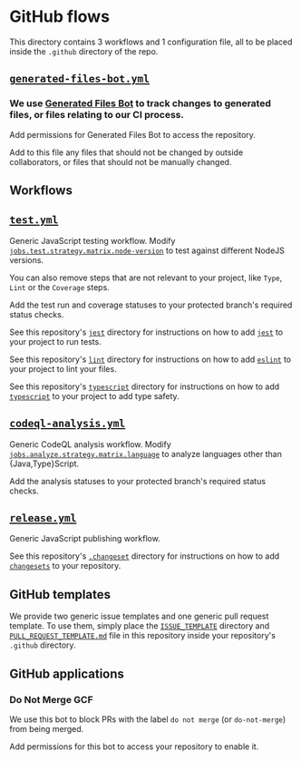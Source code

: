 # GitHub flows

This directory contains 3 workflows and 1 configuration file,
all to be placed inside the `.github` directory of the repo.

## [`generated-files-bot.yml`](https://github.com/altnext/oss-tools/blob/main/packages/.github/generated-files-bot.yml)
### We use [Generated Files Bot](https://github.com/apps/generated-files-bot) to track changes to generated files, or files relating to our CI process.

Add permissions for Generated Files Bot to access the repository.

Add to this file any files that should not be changed by outside collaborators,
or files that should not be manually changed.

## Workflows

## [`test.yml`](https://github.com/altnext/oss-tools/blob/main/packages/.github/workflows/test.yml)
Generic JavaScript testing workflow.
Modify [`jobs.test.strategy.matrix.node-version`](https://github.com/altnext/oss-tools/blob/main/packages/.github/workflows/test.yml#L15) to test against different NodeJS versions.

You can also remove steps that are not relevant to your project,
like `Type`, `Lint` or the `Coverage` steps.

Add the test run and coverage statuses to your protected branch's required status checks.

See this repository's [`jest`](https://github.com/altnext/oss-tools/blob/main/packages/jest) directory for instructions on how to add [`jest`](https://github.com/facebook/jest) to your project to run tests.

See this repository's [`lint`](https://github.com/altnext/oss-tools/blob/main/packages/lint) directory for instructions on how to add [`eslint`](https://github.com/eslint/eslint) to your project to lint your files.

See this repository's [`typescript`](https://github.com/altnext/oss-tools/blob/main/packages/typescript) directory for instructions on how to add [`typescript`](https://github.com/microsoft/TypeScript) to your project to add type safety.

## [`codeql-analysis.yml`](https://github.com/altnext/oss-tools/blob/main/packages/.github/workflows/codeql-analysis.yml)
Generic CodeQL analysis workflow.
Modify [`jobs.analyze.strategy.matrix.language`](https://github.com/altnext/oss-tools/blob/main/packages/.github/workflows/codeql-analysis.yml#L23) to analyze languages other than {Java,Type}Script.

Add the analysis statuses to your protected branch's required status checks.

## [`release.yml`](https://github.com/altnext/oss-tools/blob/main/packages/.github/workflows/release.yml)
Generic JavaScript publishing workflow.

See this repository's [`.changeset`](https://github.com/altnext/oss-tools/blob/main/packages/.changeset) directory for instructions on how to add [`changesets`](https://github.com/atlassian/changesets) to your repository.

## GitHub templates
We provide two generic issue templates and one generic pull request template.
To use them, simply place the [`ISSUE_TEMPLATE`](https://github.com/altnext/oss-tools/blob/main/packages/.github/ISSUE_TEMPLATE) directory and [`PULL_REQUEST_TEMPLATE.md`](https://github.com/altnext/oss-tools/blob/main/packages/.github/PULL_REQUEST_TEMPLATE.md) file in this repository inside your repository's `.github` directory.

## GitHub applications

### Do Not Merge GCF
We use this bot to block PRs with the label `do not merge` (or `do-not-merge`) from being merged.

Add permissions for this bot to access your repository to enable it.

